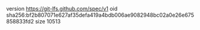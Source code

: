 version https://git-lfs.github.com/spec/v1
oid sha256:bf2b807071e627af35defa419a4bdb006ae9082948bc02a0e26e675858833fd2
size 10513
